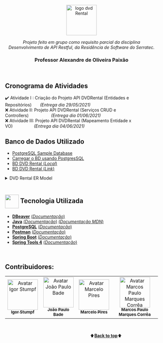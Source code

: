 <p align="center">
  <img height="100px" src="https://github.com/marcosbarker/serratec.residencia/blob/main/assets/dvdRentalLogotipo.png" alt="logo dvd Rental"/>
</p>
<a name="back-to-top">
<p align="center">
<i>Projeto feito em grupo como requisito parcial da disciplina Desenvolvimento de API Restful, da Residência de Software do Serratec.</i>
</p>
<h3 align="center">Professor Alexandre de Oliveira Paixão</h3>
</br>

## Cronograma de Atividades
✔️ Atividade I : Criação do Projeto API DVDRental (Entidades e Repositórios)&emsp;&emsp;*(Entrega dia 29/05/2021)*</br>
❌ Atividade II: Projeto API DVDRental (Serviços CRUD e Controllers)&emsp;&emsp;&emsp;&emsp;&emsp;    *(Entrega dia 01/06/2021)*</br>
❌ Atividade III: Projeto API DVDRental (Mapeamento Entidade x VO)&emsp;&emsp;&emsp;&emsp;&emsp;*(Entrega dia 04/06/2021)*</br>

## Banco de Dados Utilizado
* [PostgreSQL Sample Database](https://www.postgresqltutorial.com/postgresql-sample-database/)
* [Carregar o BD usando PostgresSQL](https://www.postgresqltutorial.com/load-postgresql-sample-database/)
* [BD DVD Rental (*Local*)](dataBase/bdDvdRental.sql)
* [BD DVD Rental (*Link*)](https://www.postgresqltutorial.com/wp-content/uploads/2019/05/dvdrental.zip)

<details>
<summary>DVD Rental ER Model</summary>
  <p align="center">
    <span></br></br>
      <img align="center" src="https://www.postgresqltutorial.com/wp-content/uploads/2018/03/dvd-rental-sample-database-diagram.png">
    </br>     
    </span>  
  </p>
</details>
</br>

## <img  height="45px" align="center" src="https://github.com/marcosbarker/serratec.residencia/blob/main/assets/stockrocketgif.gif"> Tecnologia Utilizada
- [**DBeaver**](https://dbeaver.io/)    [(*Documentação*)](https://dbeaver.com/docs/wiki/)
- [**Java**](https://www.oracle.com/java/technologies/)    [(*Documentação*)](https://docs.oracle.com/en/java/)    [(*Documentação MDN*)](https://developer.mozilla.org/en-US/docs/Glossary/Java)
- [**PostgreSQL**](https://www.postgresql.org/)    [(*Documentação*)](http://pgdocptbr.sourceforge.net/pg80/index.html)
- [**Postman**](https://www.postman.com/downloads/)    [(*Documentação*)](https://learning.postman.com/docs/getting-started/introduction/)
- [**Spring Boot**](https://spring.io/)    [(*Documentação*)](https://spring.io/projects/spring-boot)
- [**Spring Tools 4**](https://spring.io/tools)    [(*Documentação*)](https://github.com/spring-projects/sts4/wiki)      
<br>

## Contribuidores:
<table align="center">
  <tr>
    <td align="center">
      <a href="https://github.com/IgorStumpf">
        <img src="https://unavatar.now.sh/github/IgorStumpf" width="100px;" alt="Avatar Igor Stumpf"/><br>
        <sub>
          <b>Igor Stumpf</b>
        </sub>
      </a>
    </td>
    <td align="center">
      <a href="https://github.com/JpBade">
        <img src="https://unavatar.now.sh/github/JpBade" width="100px;" alt="Avatar João Paulo Bade
"/><br>
        <sub>
          <b>João Paulo Bade</b>
        </sub>
      </a><br>
    </td>
    <td align="center">
      <a href="https://github.com/mpj144">
        <img src="https://unavatar.now.sh/github/mpj144" width="100px;" alt="Avatar Marcelo Pires"/><br>
        <sub>
          <b>Marcelo Pires</b>
        </sub>
      </a><br>
    </td>
    <td align="center">
      <a href="https://github.com/marcosbarker">
        <img src="https://unavatar.now.sh/github/marcosbarker" width="100px;" alt="Avatar Marcos Paulo Marques Corrêa"/><br>
        <sub>
          <b>Marcos Paulo Marques Corrêa</b>
        </sub>
      </a><br>
    </td>
   </table>
   </br>

&emsp;&emsp;&emsp;&emsp;&emsp;&emsp;&emsp;&emsp;&emsp;&emsp;&emsp;&emsp;&emsp;&emsp;&emsp;&emsp;&emsp;&emsp;&emsp;&emsp;⬆️[**Back to top**](#back-to-top)⬆️
